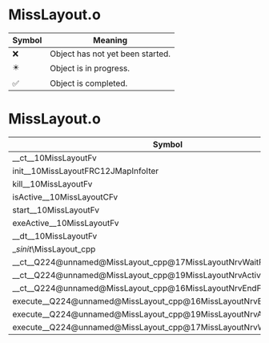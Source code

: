 # MissLayout.o
| Symbol | Meaning 
| ------------- | ------------- 
| :x: | Object has not yet been started. 
| :eight_pointed_black_star: | Object is in progress. 
| :white_check_mark: | Object is completed. 


# MissLayout.o
| Symbol | Decompiled? |
| ------------- | ------------- |
| __ct__10MissLayoutFv | :x: |
| init__10MissLayoutFRC12JMapInfoIter | :x: |
| kill__10MissLayoutFv | :x: |
| isActive__10MissLayoutCFv | :x: |
| start__10MissLayoutFv | :x: |
| exeActive__10MissLayoutFv | :x: |
| __dt__10MissLayoutFv | :x: |
| __sinit_\MissLayout_cpp | :x: |
| __ct__Q224@unnamed@MissLayout_cpp@17MissLayoutNrvWaitFv | :x: |
| __ct__Q224@unnamed@MissLayout_cpp@19MissLayoutNrvActiveFv | :x: |
| __ct__Q224@unnamed@MissLayout_cpp@16MissLayoutNrvEndFv | :x: |
| execute__Q224@unnamed@MissLayout_cpp@16MissLayoutNrvEndCFP5Spine | :x: |
| execute__Q224@unnamed@MissLayout_cpp@19MissLayoutNrvActiveCFP5Spine | :x: |
| execute__Q224@unnamed@MissLayout_cpp@17MissLayoutNrvWaitCFP5Spine | :x: |
